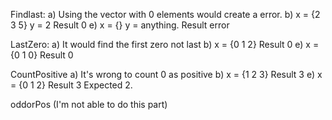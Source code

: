 Findlast:
a) Using the vector with 0 elements would create a error.
b) x = {2 3 5} y = 2 Result 0
e) x = {} y = anything. Result error 

LastZero:
a) It would find the first zero not last
b) x = {0 1 2} Result 0
e) x = {0 1 0} Result 0

CountPositive
a) It's wrong to count 0 as positive
b) x = {1 2 3} Result 3
e) x = {0 1 2} Result 3 Expected 2.

oddorPos (I'm not able to do this part)
 